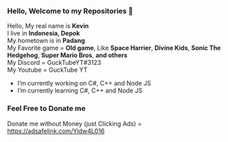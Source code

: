 ### Hello, Welcome to my Repositories 👋
Hello, My real name is **Kevin**
<br/>I live in **Indonesia, Depok**
<br/>My hometown is in **Padang**
<br/>My Favorite game = **Old game**, Like **Space Harrier**, **Divine Kids**, **Sonic The Hedgehog**, **Super Mario Bros**, **and others**
<br/>My Discord = GuckTubeYT#3123
<br/>My Youtube = GuckTube YT
<br/>
- I’m currently working on C#, C++ and Node JS
- I’m currently learning C#, C++ and Node JS
### Feel Free to Donate me <br/>
Donate me without Money (just Clicking Ads) = https://adsafelink.com/Yidw4L016
